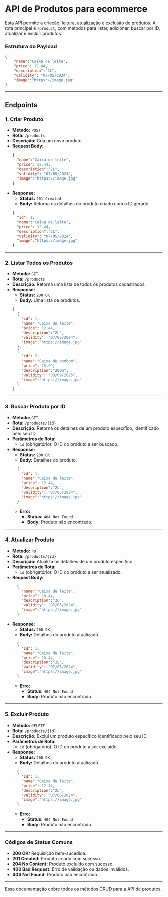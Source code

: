 # API de Produtos para ecommerce

Esta API permite a criação, leitura, atualização e exclusão de produtos. A rota principal é `/product`, com métodos para listar, adicionar, buscar por ID, atualizar e excluir produtos.

### Estrutura do Payload

```json
{
    "name":"Caixa de leite",
    "price": 12.44,
    "description":"2L",
    "validity": "07/05/2024",
    "image":"https://image.jpg"
}
```

---

## Endpoints

### 1. **Criar Produto**

- **Método:** `POST`
- **Rota:** `/products`
- **Descrição:** Cria um novo produto.
- **Request Body:**
  ```json
  {
    "name":"Caixa de leite",
    "price": 12.44,
    "description":"2L",
    "validity": "07/05/2024",
    "image":"https://image.jpg"
  }
  ```
- **Response:**
  - **Status:** `201 Created`
  - **Body:** Retorna os detalhes do produto criado com o ID gerado.
  ```json
  {
    "id": 1,
    "name":"Caixa de leite",
    "price": 12.44,
    "description":"2L",
    "validity": "07/05/2024",
    "image":"https://image.jpg"
  }
  ```

---

### 2. **Listar Todos os Produtos**

- **Método:** `GET`
- **Rota:** `/products`
- **Descrição:** Retorna uma lista de todos os produtos cadastrados.
- **Response:**
  - **Status:** `200 OK`
  - **Body:** Uma lista de produtos.
  ```json
  [
    {
      "id": 1,
      "name":"Caixa de leite",
      "price": 12.44,
      "description":"2L",
      "validity": "07/05/2024",
      "image":"https://image.jpg"
    },
    {
      "id": 2,
      "name":"Caixa de bombom",
      "price": 15.99,
      "description":"200G",
      "validity": "03/09/2025",
      "image":"https://image.jpg"
    }
  ]
  ```

---

### 3. **Buscar Produto por ID**

- **Método:** `GET`
- **Rota:** `/products/{id}`
- **Descrição:** Retorna os detalhes de um produto específico, identificado pelo seu ID.
- **Parâmetros de Rota:**
  - `id` (obrigatório): O ID do produto a ser buscado.
- **Response:**
  - **Status:** `200 OK`
  - **Body:** Detalhes do produto.
  ```json
    {
      "id": 1,
      "name":"Caixa de leite",
      "price": 12.44,
      "description":"2L",
      "validity": "07/05/2024",
      "image":"https://image.jpg"
    }
  ```
  - **Erro:**
    - **Status:** `404 Not Found`
    - **Body:** Produto não encontrado.

---

### 4. **Atualizar Produto**

- **Método:** `PUT`
- **Rota:** `/products/{id}`
- **Descrição:** Atualiza os detalhes de um produto específico.
- **Parâmetros de Rota:**
  - `id` (obrigatório): O ID do produto a ser atualizado.
- **Request Body:**
  ```json
    {
      "name":"Caixa de leite",
      "price": 10.44,
      "description":"2L",
      "validity": "07/05/2024",
      "image":"https://image.jpg"
    }
  ```
- **Response:**
  - **Status:** `200 OK`
  - **Body:** Detalhes do produto atualizado.
  ```json
    {
      "id": 1,
      "name":"Caixa de leite",
      "price": 10.44,
      "description":"2L",
      "validity": "07/05/2024",
      "image":"https://image.jpg"
    }
  ```
  - **Erro:**
    - **Status:** `404 Not Found`
    - **Body:** Produto não encontrado.

---

### 5. **Excluir Produto**

- **Método:** `DELETE`
- **Rota:** `/products/{id}`
- **Descrição:** Exclui um produto específico identificado pelo seu ID.
- **Parâmetros de Rota:**
  - `id` (obrigatório): O ID do produto a ser excluído.
- **Response:**
  - **Status:** `200 OK`
  - **Body:** Detalhes do produto atualizado.
  ```json
    {
      "id": 1,
      "name":"Caixa de leite",
      "price": 12.44,
      "description":"2L",
      "validity": "07/05/2024",
      "image":"https://image.jpg"
    }
  ```
  - **Erro:**
    - **Status:** `404 Not Found`
    - **Body:** Produto não encontrado.

---

### Códigos de Status Comuns

- **200 OK:** Requisição bem-sucedida.
- **201 Created:** Produto criado com sucesso.
- **204 No Content:** Produto excluído com sucesso.
- **400 Bad Request:** Erro de validação ou dados inválidos.
- **404 Not Found:** Produto não encontrado.

---

Essa documentação cobre todos os métodos CRUD para a API de produtos.